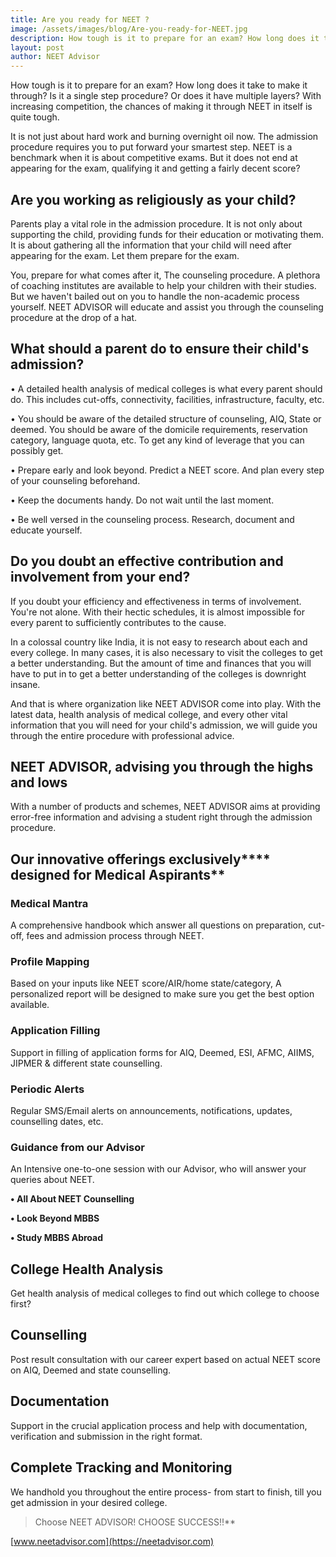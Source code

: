 ```yaml
---
title: Are you ready for NEET ?
image: /assets/images/blog/Are-you-ready-for-NEET.jpg
description: How tough is it to prepare for an exam? How long does it take to make it through? Is it a single step procedure? Or does it have multiple layers? With increasing competition, the chances of making it through NEET in itself is quite tough. It is not just about hard work and burning overnight oil now.
layout: post
author: NEET Advisor
---
```


How tough is it to prepare for an exam? How long does it take to make it through? Is it a single step procedure? Or does it have multiple layers? With increasing competition, the chances of making it through NEET in itself is quite tough. 

It is not just about hard work and burning overnight oil now. The admission procedure requires you to put forward your smartest step. NEET is a benchmark when it is about competitive exams. But it does not end at appearing for the exam, qualifying it and getting a fairly decent score?

## Are you working as religiously as your child?

Parents play a vital role in the admission procedure. It is not only about supporting the child, providing funds for their education or motivating them. It is about gathering all the information that your child will need after appearing for the exam. Let them prepare for the exam. 

You, prepare for what comes after it, The counseling procedure. A plethora of coaching institutes are available to help your children with their studies. But we haven&#39;t bailed out on you to handle the non-academic process yourself. NEET ADVISOR will educate and assist you through the counseling procedure at the drop of a hat.

## What should a parent do to ensure their child&#39;s admission?

• A detailed health analysis of medical colleges is what every parent should do. This includes cut-offs, connectivity, facilities, infrastructure, faculty, etc.

• You should be aware of the detailed structure of counseling, AIQ, State or deemed. You should be aware of the domicile requirements, reservation category, language quota, etc. To get any kind of leverage that you can possibly get.

• Prepare early and look beyond. Predict a NEET score. And plan every step of your counseling beforehand.

• Keep the documents handy. Do not wait until the last moment.

• Be well versed in the counseling process. Research, document and educate yourself.

## Do you doubt an effective contribution and involvement from your end?

If you doubt your efficiency and effectiveness in terms of involvement. You&#39;re not alone. With their hectic schedules, it is almost impossible for every parent to sufficiently contributes to the cause. 

In a colossal country like India, it is not easy to research about each and every college. In many cases, it is also necessary to visit the colleges to get a better understanding. But the amount of time and finances that you will have to put in to get a better understanding of the colleges is downright insane. 

And that is where organization like NEET ADVISOR come into play. With the latest data, health analysis of medical college, and every other vital information that you will need for your child&#39;s admission, we will guide you through the entire procedure with professional advice.

## NEET ADVISOR, advising you through the highs and lows

With a number of products and schemes, NEET ADVISOR aims at providing error-free information and advising a student right through the admission procedure.

## Our innovative offerings exclusively**** designed for Medical Aspirants**

### Medical Mantra

A comprehensive handbook which answer all questions on preparation, cut-off, fees and admission process through NEET.

### Profile Mapping

Based on your inputs like NEET score/AIR/home state/category, A personalized report will be designed to make sure you get the best option available.

### Application Filling

Support in filling of application forms for AIQ, Deemed, ESI, AFMC, AIIMS, JIPMER &amp; different state counselling.

### Periodic Alerts

Regular SMS/Email alerts on announcements, notifications, updates, counselling dates, etc.

### Guidance from our Advisor

An Intensive one-to-one session with our Advisor, who will answer your queries about NEET.

**• All About NEET Counselling**

**• Look Beyond MBBS**

**• Study MBBS Abroad**

## College Health Analysis

Get health analysis of medical colleges to find out which college to choose first?

## Counselling

Post result consultation with our career expert based on actual NEET score on AIQ, Deemed and state counselling.

## Documentation

Support in the crucial application process and help with documentation, verification and submission in the right format.

## Complete Tracking and Monitoring

We handhold you throughout the entire process- from start to finish, till you get admission in your desired college.




> Choose NEET ADVISOR! CHOOSE SUCCESS!!**

[www.neetadvisor.com](https://neetadvisor.com)
